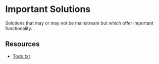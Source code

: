 # Important Solutions

Solutions that may or may not be mainstream but which offer important functionality.

## Resources
- [Todo.txt](http://todotxt.org/)